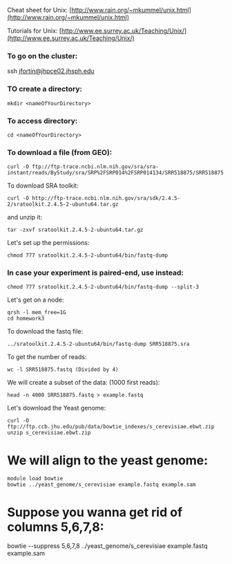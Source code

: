 Cheat sheet for Unix: [http://www.rain.org/~mkummel/unix.html](http://www.rain.org/~mkummel/unix.html)

Tutorials for Unix: [http://www.ee.surrey.ac.uk/Teaching/Unix/](http://www.ee.surrey.ac.uk/Teaching/Unix/)


###  To go on the cluster:
ssh jfortin@jhpce02.jhsph.edu

### TO create a directory:

    mkdir <nameOfYourDirectory>

### To access directory:

    cd <nameOfYourDirectory>

### To download a file (from GEO):

    curl -O ftp://ftp-trace.ncbi.nlm.nih.gov/sra/sra-instant/reads/ByStudy/sra/SRP%2FSRP014%2FSRP014134/SRR518875/SRR518875.sra


To download SRA toolkit:

    curl -O http://ftp-trace.ncbi.nlm.nih.gov/sra/sdk/2.4.5-2/sratoolkit.2.4.5-2-ubuntu64.tar.gz

and unzip it:

    tar -zxvf sratoolkit.2.4.5-2-ubuntu64.tar.gz
 
Let's set up the permissions:

    chmod 777 sratoolkit.2.4.5-2-ubuntu64/bin/fastq-dump
    
### In case your experiment is paired-end, use instead:
    chmod 777 sratoolkit.2.4.5-2-ubuntu64/bin/fastq-dump --split-3

Let's get on a node:

    qrsh -l mem_free=1G
    cd homework3

To download the fastq file:

    ../sratoolkit.2.4.5-2-ubuntu64/bin/fastq-dump SRR518875.sra

To get the number of reads:

    wc -l SRR518875.fastq (Divided by 4)


We will create a subset of the data: (1000 first reads):

    head -n 4000 SRR518875.fastq > example.fastq



Let's download the Yeast genome:

    curl -O ftp://ftp.ccb.jhu.edu/pub/data/bowtie_indexes/s_cerevisiae.ebwt.zip
    unzip s_cerevisiae.ebwt.zip

# We will align to the yeast genome:
    module load bowtie
    bowtie ../yeast_genome/s_cerevisiae example.fastq example.sam 
    
# Suppose you wanna get rid of columns 5,6,7,8:
bowtie  --suppress 5,6,7,8 ../yeast_genome/s_cerevisiae example.fastq example.sam 





